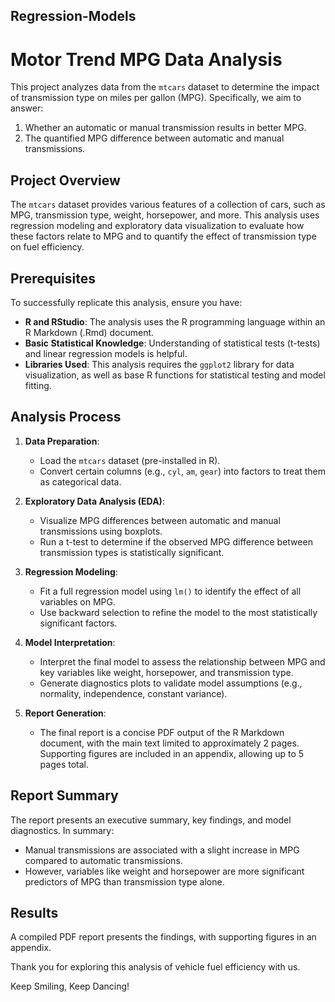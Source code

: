 ## Regression-Models

# Motor Trend MPG Data Analysis

This project analyzes data from the `mtcars` dataset to determine the impact of transmission type on miles per gallon (MPG). Specifically, we aim to answer:
1. Whether an automatic or manual transmission results in better MPG.
2. The quantified MPG difference between automatic and manual transmissions.

## Project Overview

The `mtcars` dataset provides various features of a collection of cars, such as MPG, transmission type, weight, horsepower, and more. This analysis uses regression modeling and exploratory data visualization to evaluate how these factors relate to MPG and to quantify the effect of transmission type on fuel efficiency.

## Prerequisites

To successfully replicate this analysis, ensure you have:
- **R and RStudio**: The analysis uses the R programming language within an R Markdown (.Rmd) document.
- **Basic Statistical Knowledge**: Understanding of statistical tests (t-tests) and linear regression models is helpful.
- **Libraries Used**: This analysis requires the `ggplot2` library for data visualization, as well as base R functions for statistical testing and model fitting.

## Analysis Process

1. **Data Preparation**: 
   - Load the `mtcars` dataset (pre-installed in R).
   - Convert certain columns (e.g., `cyl`, `am`, `gear`) into factors to treat them as categorical data.

2. **Exploratory Data Analysis (EDA)**:
   - Visualize MPG differences between automatic and manual transmissions using boxplots.
   - Run a t-test to determine if the observed MPG difference between transmission types is statistically significant.

3. **Regression Modeling**:
   - Fit a full regression model using `lm()` to identify the effect of all variables on MPG.
   - Use backward selection to refine the model to the most statistically significant factors.

4. **Model Interpretation**:
   - Interpret the final model to assess the relationship between MPG and key variables like weight, horsepower, and transmission type.
   - Generate diagnostics plots to validate model assumptions (e.g., normality, independence, constant variance).

5. **Report Generation**:
   - The final report is a concise PDF output of the R Markdown document, with the main text limited to approximately 2 pages. Supporting figures are included in an appendix, allowing up to 5 pages total.

## Report Summary

The report presents an executive summary, key findings, and model diagnostics. In summary:
- Manual transmissions are associated with a slight increase in MPG compared to automatic transmissions.
- However, variables like weight and horsepower are more significant predictors of MPG than transmission type alone.

## Results

A compiled PDF report presents the findings, with supporting figures in an appendix.

Thank you for exploring this analysis of vehicle fuel efficiency with us.


Keep Smiling, Keep Dancing!
